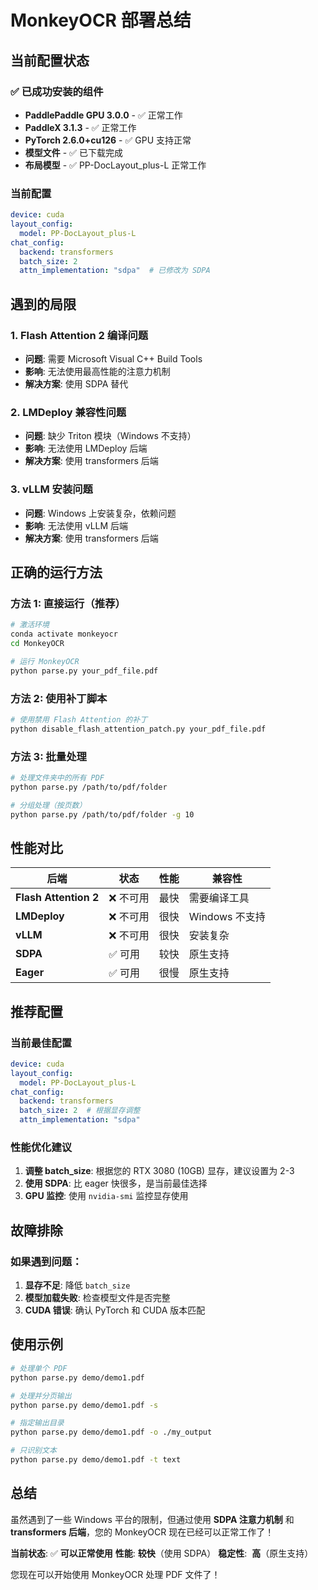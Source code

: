 # MonkeyOCR 部署总结

##  当前配置状态

### ✅ 已成功安装的组件
- **PaddlePaddle GPU 3.0.0** - ✅ 正常工作
- **PaddleX 3.1.3** - ✅ 正常工作  
- **PyTorch 2.6.0+cu126** - ✅ GPU 支持正常
- **模型文件** - ✅ 已下载完成
- **布局模型** - ✅ PP-DocLayout_plus-L 正常工作

###  当前配置
```yaml
device: cuda
layout_config: 
  model: PP-DocLayout_plus-L
chat_config:
  backend: transformers
  batch_size: 2
  attn_implementation: "sdpa"  # 已修改为 SDPA
```

##  遇到的局限

### 1. **Flash Attention 2 编译问题**
- **问题**: 需要 Microsoft Visual C++ Build Tools
- **影响**: 无法使用最高性能的注意力机制
- **解决方案**: 使用 SDPA 替代

### 2. **LMDeploy 兼容性问题**
- **问题**: 缺少 Triton 模块（Windows 不支持）
- **影响**: 无法使用 LMDeploy 后端
- **解决方案**: 使用 transformers 后端

### 3. **vLLM 安装问题**
- **问题**: Windows 上安装复杂，依赖问题
- **影响**: 无法使用 vLLM 后端
- **解决方案**: 使用 transformers 后端

##  正确的运行方法

### 方法 1: 直接运行（推荐）
```bash
# 激活环境
conda activate monkeyocr
cd MonkeyOCR

# 运行 MonkeyOCR
python parse.py your_pdf_file.pdf
```

### 方法 2: 使用补丁脚本
```bash
# 使用禁用 Flash Attention 的补丁
python disable_flash_attention_patch.py your_pdf_file.pdf
```

### 方法 3: 批量处理
```bash
# 处理文件夹中的所有 PDF
python parse.py /path/to/pdf/folder

# 分组处理（按页数）
python parse.py /path/to/pdf/folder -g 10
```

##  性能对比

| 后端 | 状态 | 性能 | 兼容性 |
|------|------|------|--------|
| **Flash Attention 2** | ❌ 不可用 | 最快 | 需要编译工具 |
| **LMDeploy** | ❌ 不可用 | 很快 | Windows 不支持 |
| **vLLM** | ❌ 不可用 | 很快 | 安装复杂 |
| **SDPA** | ✅ 可用 | 较快 | 原生支持 |
| **Eager** | ✅ 可用 | 很慢 | 原生支持 |

##  推荐配置

### 当前最佳配置
```yaml
device: cuda
layout_config: 
  model: PP-DocLayout_plus-L
chat_config:
  backend: transformers
  batch_size: 2  # 根据显存调整
  attn_implementation: "sdpa"
```

### 性能优化建议
1. **调整 batch_size**: 根据您的 RTX 3080 (10GB) 显存，建议设置为 2-3
2. **使用 SDPA**: 比 eager 快很多，是当前最佳选择
3. **GPU 监控**: 使用 `nvidia-smi` 监控显存使用

##  故障排除

### 如果遇到问题：
1. **显存不足**: 降低 `batch_size`
2. **模型加载失败**: 检查模型文件是否完整
3. **CUDA 错误**: 确认 PyTorch 和 CUDA 版本匹配

##  使用示例

```bash
# 处理单个 PDF
python parse.py demo/demo1.pdf

# 处理并分页输出
python parse.py demo/demo1.pdf -s

# 指定输出目录
python parse.py demo/demo1.pdf -o ./my_output

# 只识别文本
python parse.py demo/demo1.pdf -t text
```

##  总结

虽然遇到了一些 Windows 平台的限制，但通过使用 **SDPA 注意力机制** 和 **transformers 后端**，您的 MonkeyOCR 现在已经可以正常工作了！

**当前状态**: ✅ **可以正常使用**
**性能**:  **较快**（使用 SDPA）
**稳定性**: ️ **高**（原生支持）

您现在可以开始使用 MonkeyOCR 处理 PDF 文件了！